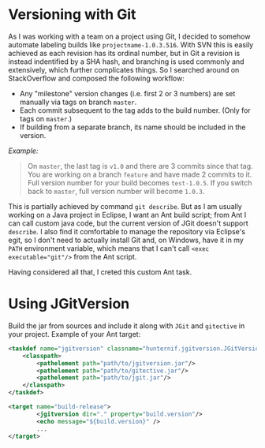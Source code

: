Versioning with Git
===================

As I was working with a team on a project using Git, I decided to somehow automate labeling builds like `projectname-1.0.3.516`. With SVN this is easily achieved as each revision has its ordinal number, but in Git a revision is instead indentified by a SHA hash, and branching is used commonly and extensively, which further complicates things. So I searched around on StackOverflow and composed the following workflow:

* Any "milestone" version changes (i.e. first 2 or 3 numbers) are set manually via tags on branch `master`.
* Each commit subsequent to the tag adds to the build number. (Only for tags on `master`.)
* If building from a separate branch, its name should be included in the version.

_Example:_  
> On `master`, the last tag is `v1.0` and there are 3 commits since that tag. You are working on a branch `feature` and have made 2 commits to it. Full version number for your build becomes `test-1.0.5`. If you switch back to `master`, full version number will become `1.0.3`.

This is partially achieved by command `git describe`. But as I am usually working on a Java project in Eclipse, I want an Ant build script; from Ant I can call custom java code, but the current version of JGit doesn't support `describe`. I also find it comfortable to manage the repository via Eclipse's egit, so I don't need to actually install Git and, on Windows, have it in my `PATH` environment variable, which means that I can't call `<exec executable="git"/>` from the Ant script.

Having considered all that, I creted this custom Ant task.

Using JGitVersion
=================

Build the jar from sources and include it along with `JGit` and `gitective` in your project. Example of your Ant target:

```xml
<taskdef name="jgitversion" classname="hunternif.jgitversion.JGitVersionTask">
    <classpath>
        <pathelement path="path/to/jgitversion.jar"/>
        <pathelement path="path/to/gitective.jar"/>
        <pathelement path="path/to/jgit.jar"/>
    </classpath>
</taskdef>

<target name="build-release">
		<jgitversion dir="." property="build.version"/>
		<echo message="${build.version}" />
		...
</target>
```
